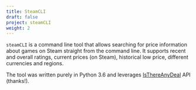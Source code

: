 ```yaml
---
title: SteamCLI
draft: false
project: steamCLI
weight: 2
---
```

`steamCLI` is a command line tool that allows searching for price information
about games on Steam straight from the command line. It supports recent and 
overall ratings, current prices (on Steam), historical low price, different 
currencies and regions.

The tool was written purely in Python 3.6 and leverages 
[IsThereAnyDeal](https://isthereanydeal.com/) API (thanks!).
